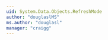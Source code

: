 ```yaml
---
uid: System.Data.Objects.RefreshMode
author: "douglaslMS"
ms.author: "douglasl"
manager: "craigg"
---
```

